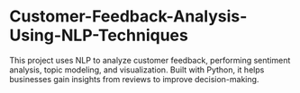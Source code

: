 # Customer-Feedback-Analysis-Using-NLP-Techniques
This project uses NLP to analyze customer feedback, performing sentiment analysis, topic modeling, and visualization. Built with Python, it helps businesses gain insights from reviews to improve decision-making.
